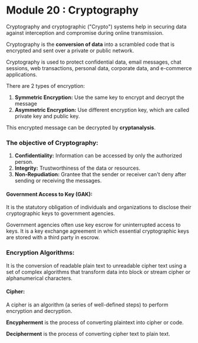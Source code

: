 # Module 20 : Cryptography

Cryptography and cryptographic ("Crypto") systems help in securing data against interception and compromise during online transmission.&#x20;

Cryptography is the **conversion of data** into a scrambled code that is encrypted and sent over a private or public network.

Cryptography is used to protect confidential data, email messages, chat sessions, web transactions, personal data, corporate data, and e-commerce applications.

There are 2 types of encryption:

1. **Symmetric Encryption:** Use the same key to encrypt and decrypt the message
2. **Asymmetric Encryption:** Use different encryption key, which are called private key and public key.

This encrypted message can be decrypted by **cryptanalysis**.

### The objective of Cryptography:

1. **Confidentiality:** Information can be accessed by only the authorized person.
2. **Integrity:** Trustworthiness of the data or resources.
3. **Non-Repudiation:** Grantee that the sender or receiver can't deny after sending or receiving the messages.&#x20;

#### Government Access to Key (GAK): &#x20;

It is the statutory obligation of individuals and organizations to disclose their cryptographic keys to government agencies.

Government agencies often use key escrow for uninterrupted access to keys. It is a key exchange agreement in which essential cryptographic keys are stored with a third party in escrow.

### Encryption Algorithms:

It is the conversion of readable plain text to unreadable cipher text using a set of complex algorithms that transform data into block or stream cipher or alphanumerical characters.

#### Cipher:

A cipher is an algorithm (a series of well-defined steps) to perform encryption and decryption.

**Encypherment** is the process of converting plaintext into cipher or code.

**Decipherment** is the process of converting cipher text to plain text.
